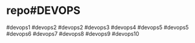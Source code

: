 # repo#DEVOPS
#devops1
#devops2
#devops2
#devops3
#devops4
#devops5
#devops5
#devops6
#devops7
#devops8
#devops9
#devops10
